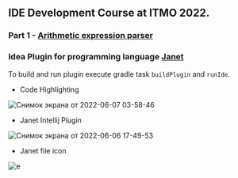 ## IDE Development Course at ITMO 2022.

### Part 1 - [Arithmetic expression parser](https://github.com/inspired99/ide-2022-itmo-spr)

### Idea Plugin for programming language [Janet](https://janet-lang.org/)

To build and run plugin execute gradle task ```buildPlugin``` and ```runIde```.


* Code Highlighting 

![Снимок экрана от 2022-06-07 03-58-46](https://user-images.githubusercontent.com/64794482/172273688-6acee961-ddbd-4a36-a645-0c63b0e1f20d.png)

* Janet Intellij Plugin

![Снимок экрана от 2022-06-06 17-49-53](https://user-images.githubusercontent.com/64794482/172185453-d75d0e5e-c147-4fbb-a12b-4a008f011437.png)

* Janet file icon

![e](https://user-images.githubusercontent.com/64794482/172184998-e6269249-cccc-4531-bf39-f7dbd49bfc6b.png)
